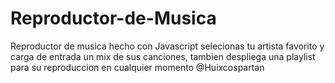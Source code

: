 # Reproductor-de-Musica
Reproductor de musica hecho con Javascript selecionas tu artista favorito y carga de entrada un mix de sus canciones, tambien despliega una playlist para su reproduccion en cualquier momento @Huixcospartan
